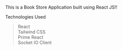 
This is a Book Store Application built using React JS!!

Technologies Used

>React <br>
>Tailwind CSS <br>
>Prime React <br>
>Socket IO Client
>